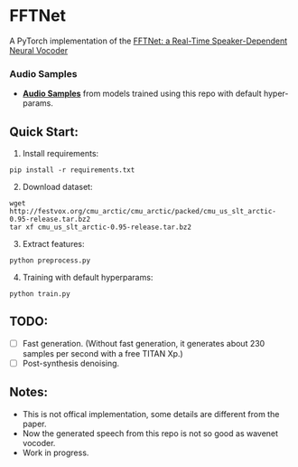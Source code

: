 # FFTNet

A PyTorch implementation of the [FFTNet: a Real-Time Speaker-Dependent Neural Vocoder](http://gfx.cs.princeton.edu/pubs/Jin_2018_FAR/)

### Audio Samples

* **[Audio Samples](https:///syang1993.github.io/fftnet/)** from models trained using this repo with default hyper-params.

## Quick Start:
1. Install requirements:
  ```
  pip install -r requirements.txt
  ```
2. Download dataset:
  ```
  wget http://festvox.org/cmu_arctic/cmu_arctic/packed/cmu_us_slt_arctic-0.95-release.tar.bz2
  tar xf cmu_us_slt_arctic-0.95-release.tar.bz2
  ```
3. Extract features:
  ```
  python preprocess.py
  ```
4. Training with default hyperparams:
  ```
  python train.py
  ```

## TODO:
- [ ] Fast generation. (Without fast generation, it generates about 230 samples per second with a free TITAN Xp.)
- [ ] Post-synthesis denoising.

## Notes:
  * This is not offical implementation, some details are different from the paper.
  * Now the generated speech from this repo is not so good as wavenet vocoder.
  * Work in progress.
